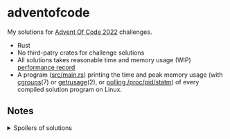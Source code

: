 # adventofcode

My solutions for [Advent Of Code 2022](https://adventofcode.com/2022/) challenges.

- Rust
- No third-patry crates for challenge solutions
- All solutions takes reasonable time and memory usage (WIP) [performance record](./performance.txt)
- A program ([src/main.rs](src/main.rs)) printing the time and peak memory usage (with [cgroups](src/resource/cgroup.rs)(7) or [getrusage](src/resource/getrusage.rs)(2), or [polling /proc/pid/statm](src/resource/poll.rs)) of every compiled solution program on Linux.

## Notes

<details><summary>Spoilers of solutions</summary>

- Day 1 - 10 are very easy and can be completed even without knowledge of algorithm.
  - I would like to recommend arena-based allocation for implementing data structures like trees or lists in Rust, as you don't need to worry about lifetime, etc. if doing so.
- Day 11 Part II: LCM (Least Common Multiple)
- Day 12: BFS
- Day 13: Interesting as you need to write a simple parser and comparer.
- Day 15: Be careful of result overflowing. And when calculating range on a fixed y with Manhattan distance, don't count when y is too far away.
- Day 16: Eliminate intermediate state by using Floyd-Warshall algorithm to get shortest path distances between start point and all active valves.
- Day 17 Part II: It's impossible to calculate directly even when O(n) (as n = 1000000000000). You need to find a repeating pattern when simulating. A `std::collection::HashSet` is a good choice for storing the state.
- Day 18: Floodfilling.
- Day 19: It may help to eliminate intermediate state by searching "what robot should be made next" instead of "what should I do next minute". And the most important optimization is: Don't make a X-cracking robot when there are enough X-cracking robots to make other robots that need X (You need one minute to make a robot out).
- Day 20: A linked list may help. Consider the case when rounds >> array length (not covered by example).
- Day 21 Part II: The best solution may be using a symbolic solver (Z3? SymPy? or even Mathematica?). However, it seems that one side of the expression does not have "input", and "input" is only involved once on the other side.
- Day 22 Part II: The hardest part of AoC 2022. I cannot figure out a universal solution and can only hard-coded specifically for the example and my input. Drawing a diagram like [assets/day22.svg](assets/day22.svg) may help (I use Inkscape).
- Day 23: Even when an elf does nothing, their "proposal direction list" still changes at the end of every round.
- Day 24: It's a good idea to "cache" whether a coordinate is under blizzard for every round required.
- Day 25: Very easy, and don't need to worry about overflowing.

</details>